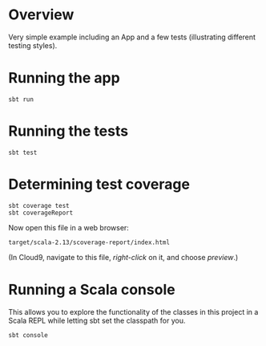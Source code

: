 # Overview

Very simple example including an App and a few tests 
(illustrating different testing styles).

# Running the app

    sbt run

# Running the tests

    sbt test

# Determining test coverage

    sbt coverage test
    sbt coverageReport
	
Now open this file in a web browser:

    target/scala-2.13/scoverage-report/index.html
    
(In Cloud9, navigate to this file, *right-click* on it, and choose *preview*.)     

# Running a Scala console

This allows you to explore the functionality of the classes in this
project in a Scala REPL while letting sbt set the classpath for you.

    sbt console
